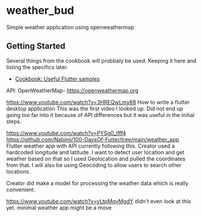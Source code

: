 # weather_bud

Simple weather application using openweathermap

## Getting Started
Several  things from the cookbook will probbaly be used. Keeping it here and listing the specifics later. 
- [Cookbook: Useful Flutter samples](https://docs.flutter.dev/cookbook)

API: OpenWeatherMap- https://openweathermap.org

https://www.youtube.com/watch?v=3HREQwLmy88
How to write a flutter desktop application
This was the first video I looked up. Did not end up going too far into it because of API differences but it was useful in the initial steps. 

https://www.youtube.com/watch?v=PYSg0_lfff4
https://github.com/Nabinji/100-DaysOf-Futter/tree/main/weather_app
Flutter weather app with API
currently following this. Creator used a hardcoded longitude and latitude. I want to detect user location and get weather based on that
so I used Geolocation and pulled the coordinates from that. I will also be using Geocoding to allow users to search other locations.

Creator did make a model for processing the weather data which is really convenient. 

https://www.youtube.com/watch?v=yLtpMqvMgdY
didn't even look at this yet. minimal weather app might be a move



